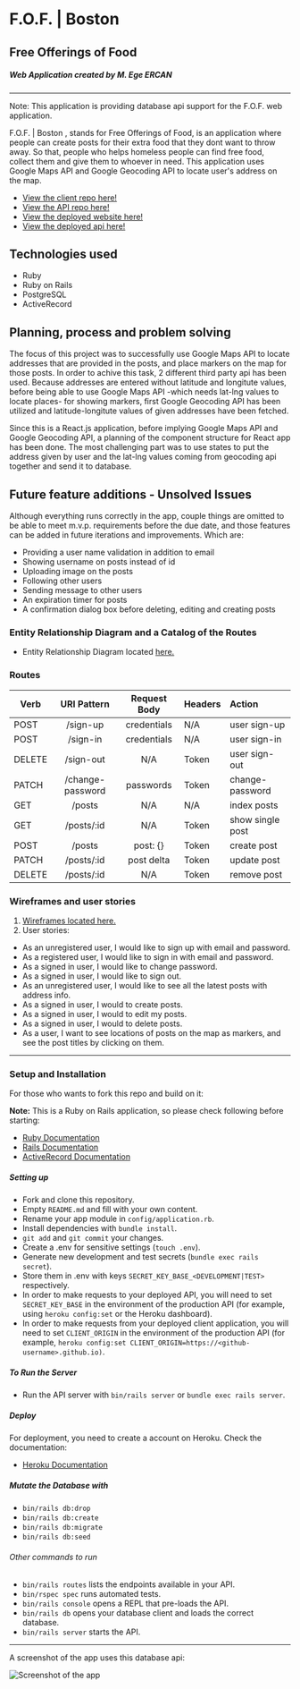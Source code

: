 # F.O.F. | Boston
## Free Offerings of Food
##### Web Application created by M. Ege ERCAN
---
Note: This application is providing database api support for the F.O.F. web application.

F.O.F. | Boston , stands for Free Offerings of Food, is an application where people can create posts for their extra food that they dont want to throw away. So that, people who helps homeless people can find free food, collect them and give them to whoever in need. This application uses Google Maps API and Google Geocoding API to locate user's address
on the map.

- [View the client repo here!](https://github.com/macitege/fof-client)
- [View the API repo here!](https://github.com/macitege/fof-api)
- [View the deployed website here!](http://www.macitege.com/fof-client/)
- [View the deployed api here!](https://fof-api.herokuapp.com)

## Technologies used

- Ruby
- Ruby on Rails
- PostgreSQL
- ActiveRecord

## Planning, process and problem solving

The focus of this project was to successfully use Google Maps API to locate addresses that are provided in the posts, and place markers on the map for those posts. In order to achive this task, 2 different third party api has been used. Because addresses are entered without latitude and longitute values, before being able to use Google Maps API -which needs lat-lng values to locate places- for showing markers, first Google Geocoding API has been utilized and latitude-longitute values of given addresses have been fetched.

Since this is a React.js application, before implying Google Maps API and Google Geocoding API, a planning of the component structure for React app has been done. The most challenging part was to use states to put the address given by user and the lat-lng values coming from geocoding api together and send it to database.

## Future feature additions - Unsolved Issues

Although everything runs correctly in the app, couple things are omitted to be able to meet m.v.p. requirements before the due date, and those features can be added in future iterations and improvements. Which are:
- Providing a user name validation in addition to email
- Showing username on posts instead of id
- Uploading image on the posts
- Following other users
- Sending message to other users
- An expiration timer for posts
- A confirmation dialog box before deleting, editing and creating posts

### Entity Relationship Diagram and a Catalog of the Routes
- Entity Relationship Diagram located [here.](https://i.imgur.com/N7EuWcK.png)

### Routes

| Verb          | URI Pattern   | Request Body  | Headers  | Action        |
| ------------- |:-------------:|:-------------:|:---------|:--------------|
| POST          |	/sign-up      |	credentials   |	N/A      |user sign-up   |
| POST          |	/sign-in      |	credentials   |	N/A	     |user sign-in    |
| DELETE        |	/sign-out	    |N/A	          |Token	   |user sign-out|
| PATCH         |	/change-password|	passwords	  |Token    |	change-password|
| GET|	/posts|	N/A|	N/A|	index posts|
| GET|	/posts/:id|	N/A	|Token|	show single post|
| POST|	/posts|	post: {}|	Token	|create post|
| PATCH|	/posts/:id|	post delta|	Token|	update post|
| DELETE|	/posts/:id|	N/A	|Token|	remove post|


### Wireframes and user stories

1. [Wireframes located here.](https://i.imgur.com/PsOMKVM.png)
1. User stories:
  - As an unregistered user, I would like to sign up with email and password.
  - As a registered user, I would like to sign in with email and password.
  - As a signed in user, I would like to change password.
  - As a signed in user, I would like to sign out.
  - As an unregistered user, I would like to see all the latest posts with address info.
  - As a signed in user, I would to create posts.
  - As a signed in user, I would to edit my posts.
  - As a signed in user, I would to delete posts.
  - As a user, I want to see locations of posts on the map as markers, and see the post titles by clicking on them.

***

### Setup and Installation
For those who wants to fork this repo and build on it:

__Note:__ This is a Ruby on Rails application, so please check following before starting:
 - [Ruby Documentation](https://ruby-doc.org/)
 - [Rails Documentation](https://guides.rubyonrails.org/)
 - [ActiveRecord Documentation](https://guides.rubyonrails.org/active_record_basics.html)

##### Setting up
- Fork and clone this repository.
- Empty `README.md` and fill with your own content.
- Rename your app module in `config/application.rb`.
- Install dependencies with `bundle install`.
- `git add` and `git commit` your changes.
- Create a .env for sensitive settings (`touch .env`).
- Generate new development and test secrets (`bundle exec rails secret`).
- Store them in .env with keys `SECRET_KEY_BASE_<DEVELOPMENT|TEST>` respectively.
- In order to make requests to your deployed API, you will need to set `SECRET_KEY_BASE` in the environment of the production API (for example, using `heroku config:set` or the Heroku dashboard).
- In order to make requests from your deployed client application, you will need to set `CLIENT_ORIGIN` in the environment of the production API (for example, `heroku config:set CLIENT_ORIGIN=https://<github-username>.github.io)`.

##### To Run the Server

- Run the API server with `bin/rails server` or `bundle exec rails server`.

##### Deploy
For deployment, you need to create a account on Heroku. Check the documentation:
- [Heroku Documentation](https://www.heroku.com)

##### Mutate the Database with

- `bin/rails db:drop`
- `bin/rails db:create`
- `bin/rails db:migrate`
- `bin/rails db:seed`

###### Other commands to run
- `bin/rails routes` lists the endpoints available in your API.
- `bin/rspec spec` runs automated tests.
- `bin/rails console` opens a REPL that pre-loads the API.
- `bin/rails db` opens your database client and loads the correct database.
- `bin/rails server` starts the API.

***

A screenshot of the app uses this database api:

![Screenshot of the app](https://i.imgur.com/vAt8KcP.png "Screenshot of the app")
